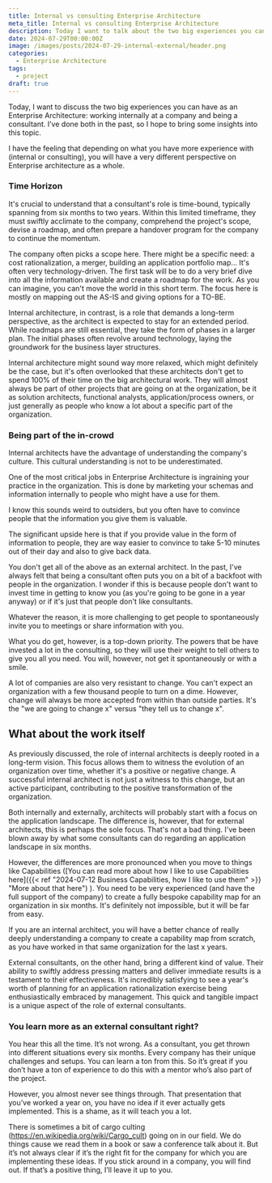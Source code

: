 ```yaml
---
title: Internal vs consulting Enterprise Architecture
meta_title: Internal vs consulting Enterprise Architecture
description: Today I want to talk about the two big experiences you can have as an Enterprise Architecture. Working internally at a company and being a consultant. In the past I've done both so I hope I can bring a bit of insights into this topic.
date: 2024-07-29T00:00:00Z
image: /images/posts/2024-07-29-internal-external/header.png
categories:
  - Enterprise Architecture
tags:
  - project
draft: true
---
```


Today, I want to discuss the two big experiences you can have as an Enterprise Architecture: working internally at a company and being a consultant. I’ve done both in the past, so I hope to bring some insights into this topic.

I have the feeling that depending on what you have more experience with (internal or consulting), you will have a very different perspective on Enterprise architecture as a whole.

### Time Horizon

It's crucial to understand that a consultant's role is time-bound, typically spanning from six months to two years. Within this limited timeframe, they must swiftly acclimate to the company, comprehend the project's scope, devise a roadmap, and often prepare a handover program for the company to continue the momentum.

The company often picks a scope here. There might be a specific need: a cost rationalization, a merger, building an application portfolio map… It's often very technology-driven. The first task will be to do a very brief dive into all the information available and create a roadmap for the work. As you can imagine, you can't move the world in this short term. The focus here is mostly on mapping out the AS-IS and giving options for a TO-BE.

Internal architecture, in contrast, is a role that demands a long-term perspective, as the architect is expected to stay for an extended period. While roadmaps are still essential, they take the form of phases in a larger plan. The initial phases often revolve around technology, laying the groundwork for the business layer structures.

Internal architecture might sound way more relaxed, which might definitely be the case, but it's often overlooked that these architects don't get to spend 100% of their time on the big architectural work. They will almost always be part of other projects that are going on at the organization, be it as solution architects, functional analysts, application/process owners, or just generally as people who know a lot about a specific part of the organization.

### Being part of the in-crowd

Internal architects have the advantage of understanding the company's culture. This cultural understanding is not to be underestimated.

One of the most critical jobs in Enterprise Architecture is ingraining your practice in the organization. This is done by marketing your schemas and information internally to people who might have a use for them.

I know this sounds weird to outsiders, but you often have to convince people that the information you give them is valuable.

The significant upside here is that if you provide value in the form of information to people, they are way easier to convince to take 5-10 minutes out of their day and also to give back data.

You don't get all of the above as an external architect. In the past, I've always felt that being a consultant often puts you on a bit of a backfoot with people in the organization. I wonder if this is because people don't want to invest time in getting to know you (as you're going to be gone in a year anyway) or if it's just that people don't like consultants.

Whatever the reason, it is more challenging to get people to spontaneously invite you to meetings or share information with you.

What you do get, however, is a top-down priority. The powers that be have invested a lot in the consulting, so they will use their weight to tell others to give you all you need. You will, however, not get it spontaneously or with a smile.

A lot of companies are also very resistant to change. You can't expect an organization with a few thousand people to turn on a dime. However, change will always be more accepted from within than outside parties. It's the "we are going to change x" versus "they tell us to change x".

## What about the work itself

As previously discussed, the role of internal architects is deeply rooted in a long-term vision. This focus allows them to witness the evolution of an organization over time, whether it's a positive or negative change. A successful internal architect is not just a witness to this change, but an active participant, contributing to the positive transformation of the organization.

Both internally and externally, architects will probably start with a focus on the application landscape. The difference is, however, that for external architects, this is perhaps the sole focus. That's not a bad thing. I've been blown away by what some consultants can do regarding an application landscape in six months.

However, the differences are more pronounced when you move to things like Capabilities ([You can read more about how I like to use Capabilities here]({{< ref "2024-07-12 Business Capabilities, how I like to use them" >}} "More about that here") ). You need to be very experienced (and have the full support of the company) to create a fully bespoke capability map for an organization in six months. It's definitely not impossible, but it will be far from easy.

If you are an internal architect, you will have a better chance of really deeply understanding a company to create a capability map from scratch, as you have worked in that same organization for the last x years.

External consultants, on the other hand, bring a different kind of value. Their ability to swiftly address pressing matters and deliver immediate results is a testament to their effectiveness. It's incredibly satisfying to see a year's worth of planning for an application rationalization exercise being enthusiastically embraced by management. This quick and tangible impact is a unique aspect of the role of external consultants.

### You learn more as an external consultant right?

You hear this all the time. It’s not wrong. As a consultant, you get thrown into different situations every six months. Every company has their unique challenges and setups. You can learn a ton from this. So it’s great if you don’t have a ton of experience to do this with a mentor who’s also part of the project.

However, you almost never see things through. That presentation that you’ve worked a year on, you have no idea if it ever actually gets implemented. This is a shame, as it will teach you a lot.

There is sometimes a bit of cargo culting (https://en.wikipedia.org/wiki/Cargo_cult) going on in our field. We do things cause we read them in a book or saw a conference talk about it. But it’s not always clear if it’s the right fit for the company for which you are implementing these ideas. If you stick around in a company, you will find out. If that’s a positive thing, I’ll leave it up to you.
